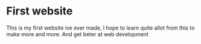 # First website
This is my first website ive ever made, I hope to learn quite allot from this to make more and more. And get beter at web development
